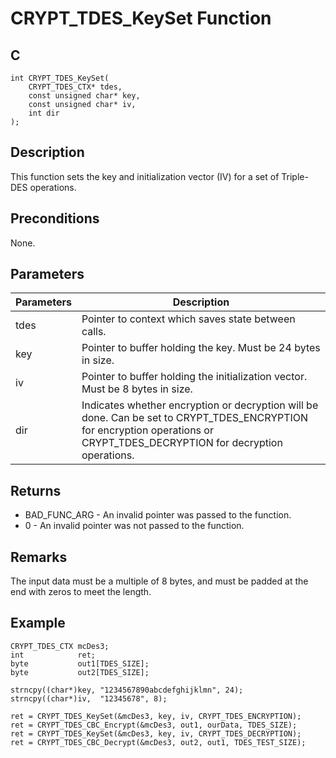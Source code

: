 # CRYPT_TDES_KeySet Function

## C
    int CRYPT_TDES_KeySet(
        CRYPT_TDES_CTX* tdes, 
        const unsigned char* key, 
        const unsigned char* iv, 
        int dir
    );

## Description

This function sets the key and initialization vector (IV) for a set of Triple-DES operations.  

## Preconditions

None. 

## Parameters

|Parameters  |Description  |
|----|----|
|tdes |Pointer to context which saves state between calls. |
|key |Pointer to buffer holding the key. Must be 24 bytes in size. |
|iv |Pointer to buffer holding the initialization vector. Must be 8 bytes in size. |
|dir |Indicates whether encryption or decryption will be done. Can be set to CRYPT_TDES_ENCRYPTION for encryption operations or CRYPT_TDES_DECRYPTION for decryption operations. |

## Returns

- BAD_FUNC_ARG - An invalid pointer was passed to the function.
- 0 - An invalid pointer was not passed to the function. 

## Remarks

The input data must be a multiple of 8 bytes, and must be padded at the end with zeros to meet the length. 

## Example

    CRYPT_TDES_CTX mcDes3;
    int            ret;
    byte           out1[TDES_SIZE];
    byte           out2[TDES_SIZE];

    strncpy((char*)key, "1234567890abcdefghijklmn", 24);
    strncpy((char*)iv,  "12345678", 8);

    ret = CRYPT_TDES_KeySet(&mcDes3, key, iv, CRYPT_TDES_ENCRYPTION);
    ret = CRYPT_TDES_CBC_Encrypt(&mcDes3, out1, ourData, TDES_SIZE);
    ret = CRYPT_TDES_KeySet(&mcDes3, key, iv, CRYPT_TDES_DECRYPTION);
    ret = CRYPT_TDES_CBC_Decrypt(&mcDes3, out2, out1, TDES_TEST_SIZE);
